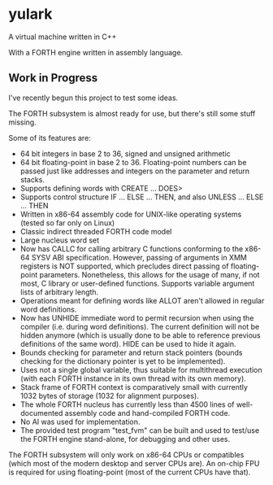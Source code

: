 # yulark
A virtual machine written in C++

With a FORTH engine written in assembly language.

## Work in Progress

I've recently begun this project to test some ideas.

The FORTH subsystem is almost ready for use, but there's still some stuff missing.

Some of its features are:
- 64 bit integers in base 2 to 36, signed and unsigned arithmetic
- 64 bit floating-point in base 2 to 36. Floating-point numbers can be passed just like addresses and integers on the parameter and return stacks.
- Supports defining words with CREATE ... DOES>
- Supports control structure IF ... ELSE ... THEN, and also UNLESS ... ELSE ... THEN
- Written in x86-64 assembly code for UNIX-like operating systems (tested so far only on Linux)
- Classic indirect threaded FORTH code model
- Large nucleus word set
- Now has CALLC for calling arbitrary C functions conforming to the x86-64 SYSV ABI specification. However, passing of arguments in XMM registers is NOT supported, which precludes direct passing of floating-point parameters. Nonetheless, this allows for the usage of many, if not most, C library or user-defined functions. Supports variable argument lists of arbitrary length.
- Operations meant for defining words like ALLOT aren't allowed in regular word definitions.
- Now has UNHIDE immediate word to permit recursion when using the compiler (i.e. during word definitions). The current definition will not be hidden anymore (which is usually done to be able to reference previous definitions of the same word). HIDE can be used to hide it again.
- Bounds checking for parameter and return stack pointers (bounds checking for the dictionary pointer is yet to be implemented).
- Uses not a single global variable, thus suitable for multithread execution (with each FORTH instance in its own thread with its own memory).
- Stack frame of FORTH context is comparatively small with currently 1032 bytes of storage (1032 for alignment purposes).
- The whole FORTH nucleus has currently less than 4500 lines of well-documented assembly code and hand-compiled FORTH code.
- No AI was used for implementation.
- The provided test program "test_fvm" can be built and used to test/use the FORTH engine stand-alone, for debugging and other uses.

The FORTH subsystem will only work on x86-64 CPUs or compatibles (which most of the modern desktop and server CPUs are). An on-chip FPU is required for using floating-point (most of the current CPUs have that).
